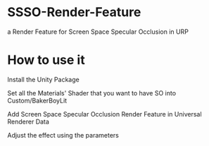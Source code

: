 # SSSO-Render-Feature
a Render Feature for Screen Space Specular Occlusion in URP

# How to use it

Install the Unity Package

Set all the Materials' Shader that you want to have SO into Custom/BakerBoyLit

Add Screen Space Specular Occlusion Render Feature in Universal Renderer Data

Adjust the effect using the parameters


